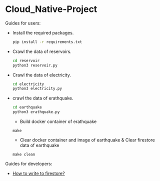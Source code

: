 # Cloud_Native-Project

Guides for users:

- Install the required packages.

    ``` sh
    pip install -r requirements.txt
    ```

- Crawl the data of reservoirs.

    ``` sh
    cd reservoir
    python3 reservoir.py
    ```

- Crawl the data of electricity.

    ``` sh
    cd electricity
    python3 electricity.py
    ```

- crawl the data of erathquake.

    ``` sh
    cd earthquake
    python3 erathquake.py
    ```
    - Build docker container of erathquake
    ```
    make
    ```
    - Clear docker container and image of earthquake & Clear firestore data of earthquake
    ```
    make clean
    ```

Guides for developers:
- [How to write to firestore?](/write_to_firestore.pdf)